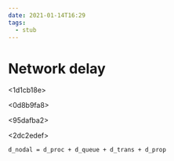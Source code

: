 ```yaml
---
date: 2021-01-14T16:29
tags: 
  - stub
---
```


# Network delay

<1d1cb18e>

<0d8b9fa8>

<95dafba2>

<2dc2edef>

```
d_nodal = d_proc + d_queue + d_trans + d_prop
```
